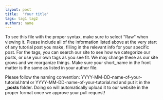 ```yaml
---
layout: post
title:  "Your title"
tags: tag1 tag2 
authors: name
---
```


To see this file with the proper syntax, make sure to select "Raw" when viewing it. Please include all of the information listed above at the very start of any tutorial post you make, filling in the relevant info for your specific post. For the tags, you can search our site to see how we categorize our posts, or use your own tags as you see fit. We may change these as our site grows and we reorganize things. Make sure your short_name in the front matter is the same as listed in your author file.

Please follow the naming convention: YYYY-MM-DD-name-of-your-tutorial.html or YYYY-MM-DD-name-of-your-tutorial.md and put it in the **_posts** folder. Doing so will automatically upload it to our website in the proper format once we approve your pull request!
